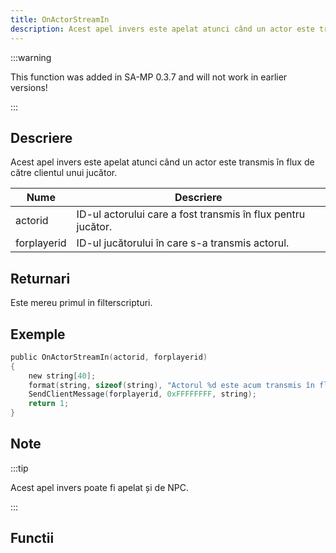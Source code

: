 ```yaml
---
title: OnActorStreamIn
description: Acest apel invers este apelat atunci când un actor este transmis în flux de către clientul unui jucător.
---
```


:::warning

This function was added in SA-MP 0.3.7 and will not work in earlier versions!

:::

## Descriere

Acest apel invers este apelat atunci când un actor este transmis în flux de către clientul unui jucător.

| Nume        | Descriere                                                    |
| ----------- | ------------------------------------------------------------ |
| actorid     | ID-ul actorului care a fost transmis în flux pentru jucător. |
| forplayerid | ID-ul jucătorului în care s-a transmis actorul.              |

## Returnari

Este mereu primul in filterscripturi.

## Exemple

```c
public OnActorStreamIn(actorid, forplayerid)
{
    new string[40];
    format(string, sizeof(string), "Actorul %d este acum transmis în flux pentru dvs.", actorid);
    SendClientMessage(forplayerid, 0xFFFFFFFF, string);
    return 1;
}
```

## Note

:::tip

Acest apel invers poate fi apelat și de NPC.

:::

## Functii

